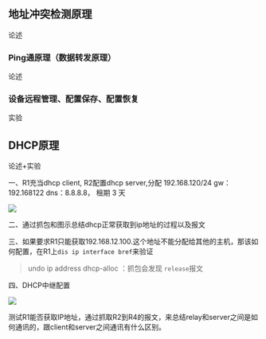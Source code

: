 ## 地址冲突检测原理

论述

### Ping通原理（数据转发原理）

论述

### 设备远程管理、配置保存、配置恢复

实验

## DHCP原理

论述+实验

一、R1充当dhcp client, R2配置dhcp server,分配 192.168.120/24 gw：192.168122 dns：8.8.8.8， 租期 3 天

![](https://lnfeng-pic.oss-cn-wulanchabu.aliyuncs.com/datacom-note/tmp/2024-5-21-18_35_14.png)

二、通过抓包和图示总结dhcp正常获取到ip地址的过程以及报文

三、如果要求R1只能获取192.168.12.100.这个地址不能分配给其他的主机，那该如何配置，在R1上`dis ip interface bref`来验证

> undo ip address dhcp-alloc ：抓包会发现 `release`报文

四、DHCP中继配置

![](https://lnfeng-pic.oss-cn-wulanchabu.aliyuncs.com/datacom-note/tmp/2024-5-21-18_35_33.png)

测试R1能否获取IP地址，通过抓取R2到R4的报文，来总结relay和server之间是如何通讯的，跟client和server之间通讯有什么区别。
